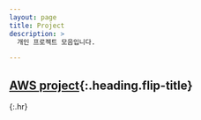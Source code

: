 ```yaml
---
layout: page
title: Project
description: >
  개인 프로젝트 모음입니다.

---
```


## [AWS project]{:.heading.flip-title}

{:.hr}










[AWS project]: /study/personal-aws/

